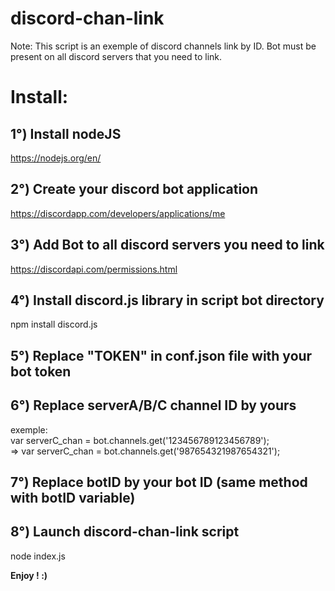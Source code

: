# discord-chan-link

Note:
This script is an exemple of discord channels link by ID.
Bot must be present on all discord servers that you need to link.

# Install:

## 1°) Install nodeJS
https://nodejs.org/en/

## 2°) Create your discord bot application
https://discordapp.com/developers/applications/me

## 3°) Add Bot to all discord servers you need to link
https://discordapi.com/permissions.html

## 4°) Install discord.js library in script bot directory
npm install discord.js

## 5°) Replace "TOKEN" in conf.json file with your bot token

## 6°) Replace serverA/B/C channel ID by yours

exemple:  
var serverC_chan = bot.channels.get('123456789123456789');  
=> var serverC_chan = bot.channels.get('987654321987654321');

## 7°) Replace botID by your bot ID (same method with botID variable)

## 8°) Launch discord-chan-link script
node index.js

**Enjoy ! :)**


